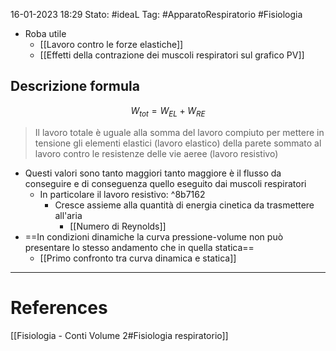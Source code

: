 16-01-2023 18:29
Stato: #ideaL 
Tag: #ApparatoRespiratorio #Fisiologia 

- Roba utile
    - [[Lavoro contro le forze elastiche]]
    - [[Effetti della contrazione dei muscoli respiratori sul grafico PV]]

## Descrizione formula
$$ W_{tot} = W_{EL} + W_{RE} $$
> Il lavoro totale è uguale alla somma del lavoro compiuto per mettere in tensione gli elementi elastici (lavoro elastico) della parete sommato al lavoro contro le resistenze delle vie aeree (lavoro resistivo)

- Questi valori sono tanto maggiori tanto maggiore è il flusso da conseguire e di conseguenza quello eseguito dai muscoli respiratori
    - In particolare il lavoro resistivo: ^8b7162
        - Cresce assieme alla quantità di energia cinetica da trasmettere all'aria
            - [[Numero di Reynolds]]
- ==In condizioni dinamiche la curva pressione-volume non può presentare lo stesso andamento che in quella statica==
    - [[Primo confronto tra curva dinamica e statica]]

---
# References 
[[Fisiologia  - Conti Volume 2#Fisiologia respiratorio]]

